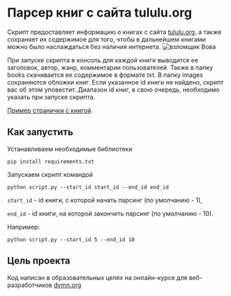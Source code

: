 # Парсер книг с сайта tululu.org

Скрипт предоставляет информацию о книгах с сайта [tululu.org](tululu.org), а также сохраняет их содержимое для того, чтобы в дальнейшем книгами можно было наслаждаться без наличия интернета.
![взломщик Вова](https://dvmn.org/media/lessons/books_1_F7MUA7w.jpg)

При запуске скрипта в консоль для каждой книги выводится ее заголовок, автор, жанр, комментарии пользователей.
Также в папку books скачивается ее содержимое в формате txt. В папку images сохраняются обложки книг. Если указанное id книги не найдено, скрипт вас об этом уповестит. Диапазон id книг, в свою очередь, необходимо указать при запуске скрипта.

[Пример странички с книгой](https://tululu.org/b9/).

## Как запустить
 Устанавливаем необходимые библиотеки
 ```
 pip install requirements.txt
```
 Запускаем скрипт командой 
 ```
 python script.py --start_id start_id --end_id end_id
 ```
 `start_id` - id книги, с которой начать парсинг (по умолчанию - 1),

`end_id` - id книги, на которой закончить парсинг (по умолчанию - 10).
 
 
 Например: 
 
  ```
 python script.py --start_id 5 --end_id 18
 ```
 
## Цель проекта
 Код написан в образовательных целях на онлайн-курсе для веб-разработчиков [dvmn.org](https://dvmn.org/modules/) 
